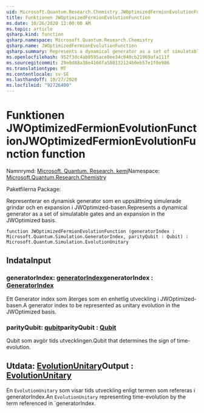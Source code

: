 ```yaml
---
uid: Microsoft.Quantum.Research.Chemistry.JWOptimizedFermionEvolutionFunction
title: Funktionen JWOptimizedFermionEvolutionFunction
ms.date: 10/26/2020 12:00:00 AM
ms.topic: article
qsharp.kind: function
qsharp.namespace: Microsoft.Quantum.Research.Chemistry
qsharp.name: JWOptimizedFermionEvolutionFunction
qsharp.summary: Represents a dynamical generator as a set of simulatable gates and an expansion in the JWOptimized basis.
ms.openlocfilehash: 952f3dc4ab0595ace0ee34c040cb21969afa111f
ms.sourcegitcommit: 29e0d88a30e4166fa580132124b0eb57e1f0e986
ms.translationtype: MT
ms.contentlocale: sv-SE
ms.lasthandoff: 10/27/2020
ms.locfileid: "92726400"
---
```

# <a name="jwoptimizedfermionevolutionfunction-function"></a><span data-ttu-id="95dfe-102">Funktionen JWOptimizedFermionEvolutionFunction</span><span class="sxs-lookup"><span data-stu-id="95dfe-102">JWOptimizedFermionEvolutionFunction function</span></span>

<span data-ttu-id="95dfe-103">Namnrymd: [Microsoft. Quantum. Research. kemi](xref:Microsoft.Quantum.Research.Chemistry)</span><span class="sxs-lookup"><span data-stu-id="95dfe-103">Namespace: [Microsoft.Quantum.Research.Chemistry](xref:Microsoft.Quantum.Research.Chemistry)</span></span>

<span data-ttu-id="95dfe-104">Paketfilerna [](https://nuget.org/packages/)</span><span class="sxs-lookup"><span data-stu-id="95dfe-104">Package: [](https://nuget.org/packages/)</span></span>


<span data-ttu-id="95dfe-105">Representerar en dynamisk generator som en uppsättning simulerade grindar och en expansion i JWOptimized-basen.</span><span class="sxs-lookup"><span data-stu-id="95dfe-105">Represents a dynamical generator as a set of simulatable gates and an expansion in the JWOptimized basis.</span></span>

```qsharp
function JWOptimizedFermionEvolutionFunction (generatorIndex : Microsoft.Quantum.Simulation.GeneratorIndex, parityQubit : Qubit) : Microsoft.Quantum.Simulation.EvolutionUnitary
```


## <a name="input"></a><span data-ttu-id="95dfe-106">Indata</span><span class="sxs-lookup"><span data-stu-id="95dfe-106">Input</span></span>

### <a name="generatorindex--generatorindex"></a><span data-ttu-id="95dfe-107">generatorIndex: [generatorIndex](xref:Microsoft.Quantum.Simulation.GeneratorIndex)</span><span class="sxs-lookup"><span data-stu-id="95dfe-107">generatorIndex : [GeneratorIndex](xref:Microsoft.Quantum.Simulation.GeneratorIndex)</span></span>

<span data-ttu-id="95dfe-108">Ett Generator index som återges som en enhetlig utveckling i JWOptimized-basen.</span><span class="sxs-lookup"><span data-stu-id="95dfe-108">A generator index to be represented as unitary evolution in the JWOptimized basis.</span></span>


### <a name="parityqubit--qubit"></a><span data-ttu-id="95dfe-109">parityQubit: [qubit](xref:microsoft.quantum.lang-ref.qubit)</span><span class="sxs-lookup"><span data-stu-id="95dfe-109">parityQubit : [Qubit](xref:microsoft.quantum.lang-ref.qubit)</span></span>

<span data-ttu-id="95dfe-110">Qubit som avgör tids utvecklingen.</span><span class="sxs-lookup"><span data-stu-id="95dfe-110">Qubit that determines the sign of time-evolution.</span></span>



## <a name="output--evolutionunitary"></a><span data-ttu-id="95dfe-111">Utdata: [EvolutionUnitary](xref:Microsoft.Quantum.Simulation.EvolutionUnitary)</span><span class="sxs-lookup"><span data-stu-id="95dfe-111">Output : [EvolutionUnitary](xref:Microsoft.Quantum.Simulation.EvolutionUnitary)</span></span>

<span data-ttu-id="95dfe-112">En `EvolutionUnitary` som visar tids utveckling enligt termen som refereras i generatorIndex.</span><span class="sxs-lookup"><span data-stu-id="95dfe-112">An `EvolutionUnitary` representing time-evolution by the term referenced in \`generatorIndex.</span></span>